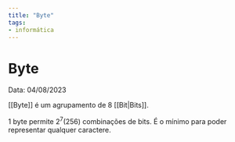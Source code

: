 ```yaml
---
title: "Byte"
tags:
- informática
---
```

# Byte

Data: 04/08/2023

[[Byte]] é um agrupamento de 8 [[Bit|Bits]].

1 byte permite $2^7 (256)$ combinações de bits. É o mínimo para poder representar qualquer caractere.
